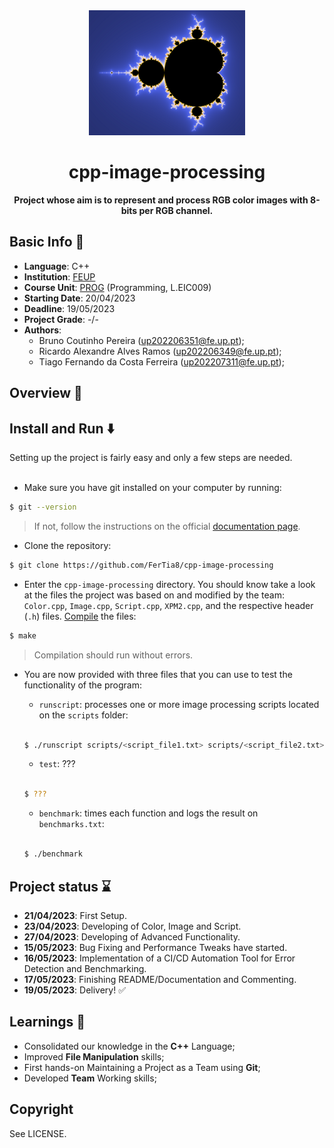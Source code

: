 <div align="center">
  <img src="https://github.com/FerTia8/cpp-image-processing/blob/main/input/mandelbrot.png?raw=true" style="object-fit:contain;weight:200px;height:200px"}>
</div>
<h1 align="center">cpp-image-processing</h1>
<p align="center"><strong>Project whose aim is to represent and process RGB color images with 8-bits per RGB channel.</strong>


## Basic Info 📝
- <b>Language</b>: C++
- <b>Institution</b>: <a href="https://sigarra.up.pt/feup/pt/web_page.inicial">FEUP</a>
- <b>Course Unit</b>: <a href="https://sigarra.up.pt/feup/en/ucurr_geral.ficha_uc_view?pv_ocorrencia_id=501671">PROG</a> (Programming, L.EIC009) 
- <b>Starting Date</b>: 20/04/2023
- <b>Deadline</b>: 19/05/2023
- <b>Project Grade</b>: -/-
- <b>Authors</b>:
  - Bruno Coutinho Pereira (up202206351@fe.up.pt);
  - Ricardo Alexandre Alves Ramos (up202206349@fe.up.pt);
  - Tiago Fernando da Costa Ferreira (up202207311@fe.up.pt);

<h2>Overview 🎯</h2>

<h2>Install and Run ⬇️</h2>
Setting up the project is fairly easy and only a few steps are needed. <br></br>

- Make sure you have git installed on your computer by running:
```sh
$ git --version
```
  > If not, follow the instructions on the official <a href="https://git-scm.com/book/en/v2/Getting-Started-Installing-Git">documentation page</a>. 

- Clone the repository:
```sh
$ git clone https://github.com/FerTia8/cpp-image-processing
```

- Enter the `cpp-image-processing` directory. You should know take a look at the files the project was based on and modified by the team: `Color.cpp`, `Image.cpp`, `Script.cpp`, `XPM2.cpp`, and the respective header (`.h`) files. <a href="https://en.wikipedia.org/wiki/Object_code">Compile</a> the files:
```sh
$ make
```
  > Compilation should run without errors.

- You are now provided with three files that you can use to test the functionality of the program:
  - ```runscript```: processes one or more image processing scripts located on the ```scripts``` folder:<br></br>
  
  ```sh
  $ ./runscript scripts/<script_file1.txt> scripts/<script_file2.txt> (...) 
  ```
  
  - ```test```: ???<br></br>
  ```sh
  $ ???
  ```
  
  - ```benchmark```: times each function and logs the result on ```benchmarks.txt```:<br></br>
  ```sh
  $ ./benchmark
  ```

## Project status ⌛
- <b>21/04/2023</b>: First Setup.
- <b>23/04/2023</b>: Developing of Color, Image and Script.
- <b>27/04/2023</b>: Developing of Advanced Functionality.
- <b>15/05/2023</b>: Bug Fixing and Performance Tweaks have started.
- <b>16/05/2023</b>: Implementation of a CI/CD Automation Tool for Error Detection and Benchmarking.
- <b>17/05/2023</b>: Finishing README/Documentation and Commenting.
- <b>19/05/2023</b>: Delivery! ✅

## Learnings 📖
- Consolidated our knowledge in the <b>C++</b> Language;
- Improved <b>File Manipulation</b> skills;
- First hands-on Maintaining a Project as a Team using <b>Git</b>;
- Developed <b>Team</b> Working skills;

<h2>Copyright</h2>

See LICENSE.
